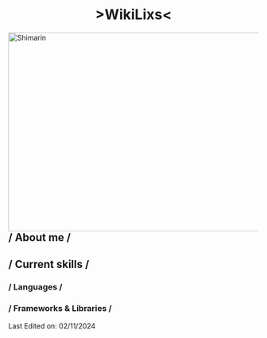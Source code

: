 <h1 align="center"> >WikiLixs< </h1>
  
  <img align="right" width="600" height="400" alt="Shimarin" src="https://i.imgur.com/aNBi8Jf.png"/>
  
  <h2>/ About me /</h2>
  
  <h2>/ Current skills /</h2>

  <h3>/ Languages /</h3>
  <dl>
    
  </dl>
  
  <h3>/ Frameworks & Libraries /</h3>
  <dl>
   
  </dl>

 <p>Last Edited on: 02/11/2024</p>
